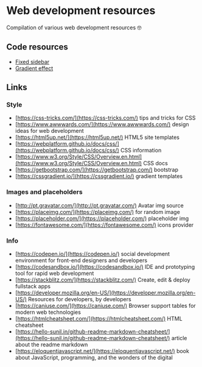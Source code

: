 
# Web development resources

Compilation of various web development resources :nerd_face:

## Code resources

- [Fixed sidebar](https://github.com/JosePedroSilva/WebDev-Resources/tree/master/sideBar)
- [Gradient effect](https://github.com/JosePedroSilva/WebDev-Resources/tree/master/CSS_gradients)

## Links
 
 ### Style
-  [https://css-tricks.com/](https://css-tricks.com/) tips and tricks for CSS
-  [https://www.awwwards.com/](https://www.awwwards.com/) design ideas for web development
-  [https://html5up.net/](https://html5up.net/) HTML5 site templates
-  [https://webplatform.github.io/docs/css/](https://webplatform.github.io/docs/css/) CSS information
- [https://www.w3.org/Style/CSS/Overview.en.html](https://www.w3.org/Style/CSS/Overview.en.html) CSS docs
-  [https://getbootstrap.com/](https://getbootstrap.com/) bootstrap
- [https://cssgradient.io/](https://cssgradient.io/) gradient templates


### Images and placeholders
-  [http://pt.gravatar.com/](http://pt.gravatar.com/) Avatar img source
-  [https://placeimg.com/](https://placeimg.com/) for random image
-  [https://placeholder.com/](https://placeholder.com/) placeholder img
-  [https://fontawesome.com/](https://fontawesome.com/) icons provider

### Info
-  [https://codepen.io/](https://codepen.io/) social development environment for front-end designers and developers
-  [https://codesandbox.io/](https://codesandbox.io/) IDE and prototyping tool for rapid web development
-  [https://stackblitz.com/](https://stackblitz.com/) Create, edit & deploy fullstack apps
-  [https://developer.mozilla.org/en-US/](https://developer.mozilla.org/en-US/) Resources for developers, by developers
-  [https://caniuse.com/](https://caniuse.com/) Browser support tables for modern web technologies
-  [https://htmlcheatsheet.com/](https://htmlcheatsheet.com/) HTML cheatsheet
-  [https://hello-sunil.in/github-readme-markdown-cheatsheet/](https://hello-sunil.in/github-readme-markdown-cheatsheet/) article about the readme markdown
-  [https://eloquentjavascript.net/](https://eloquentjavascript.net/) book about JavaScript, programming, and the wonders of the digital
 